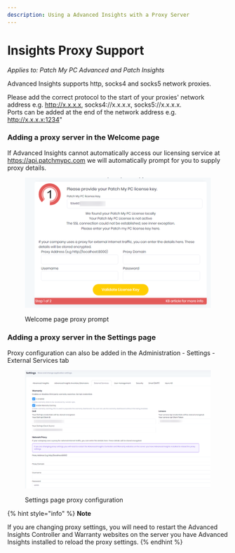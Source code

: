 ```yaml
---
description: Using a Advanced Insights with a Proxy Server
---
```


# Insights Proxy Support

_Applies to: Patch My PC Advanced and Patch Insights_

Advanced Insights supports http, socks4 and socks5 network proxies.&#x20;

Please add the correct protocol to the start of your proxies' network address e.g. http://x.x.x.x, socks4://x.x.x.x, socks5://x.x.x.x. \
Ports can be added at the end of the network address e.g. http://x.x.x.x:1234"

### Adding a proxy server in the Welcome page

If Advanced Insights cannot automatically access our licensing service at https://api.patchmypc.com we will automatically prompt for you to supply proxy details.

<figure><img src="/_images/gitbook/image%20%281063%29.png" alt=""><figcaption><p>Welcome page proxy prompt</p></figcaption></figure>

### Adding a proxy server in the Settings page

Proxy configuration can also be added in the Administration - Settings - External Services tab

<figure><img src="/_images/gitbook/image%20%281064%29.png" alt=""><figcaption><p>Settings page proxy configuration</p></figcaption></figure>



{% hint style="info" %}
**Note**

If you are changing proxy settings, you will need to restart the Advanced Insights Controller and Warranty websites on the server you have Advanced Insights installed to reload the proxy settings.
{% endhint %}
